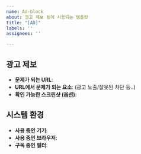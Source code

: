```yaml
---
name: Ad-block
about: 광고 제보 등에 사용되는 템플릿
title: "[AD]"
labels: ''
assignees: ''

---
```


<!-- 하단의 정보들은 제보한 이슈들이 더 빨리 처리되는 데 도움을 주는 정보들입니다. 이슈를 제보하실 때 가급적이면 하단의 정보 모두를 작성해주시기 바랍니다. -->

## 광고 제보
* **문제가 되는 URL**: 
* **URL에서 문제가 되는 요소**: (광고 노출/잘못된 차단 등..)
* **확인 가능한 스크린샷 (옵션)**: 

## 시스템 환경
* **사용 중인 기기**: 
* **사용 중인 브라우저**: 
* **구독 중인 필터**:
